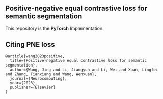 ## Positive-negative equal contrastive loss for semantic segmentation

This repository is the **PyTorch** Implementation.



## Citing PNE loss

```
@article{wang2023positive,
  title={Positive-negative equal contrastive loss for semantic segmentation},
  author={Wang, Jing and Li, Jiangyun and Li, Wei and Xuan, Lingfei and Zhang, Tianxiang and Wang, Wenxuan},
  journal={Neurocomputing},
  year={2023},
  publisher={Elsevier}
}
```

